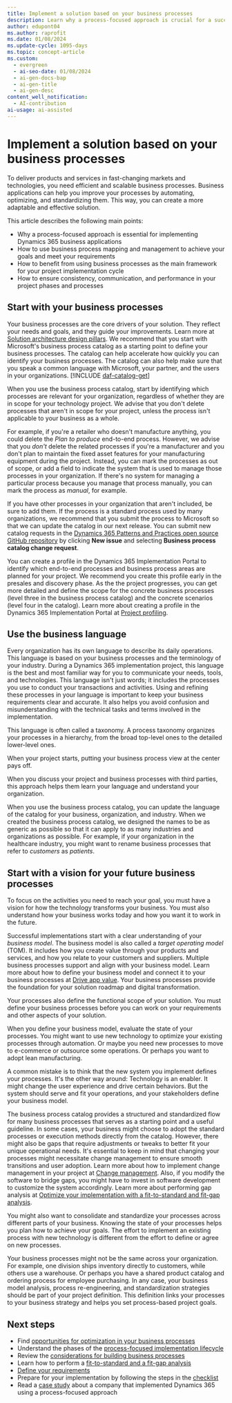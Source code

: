 ```yaml
---
title: Implement a solution based on your business processes
description: Learn why a process-focused approach is crucial for a successful Dynamics 365 implementation and how to use business process mapping to optimize your solution.
author: edupont04
ms.author: raprofit
ms.date: 01/08/2024
ms.update-cycle: 1095-days
ms.topic: concept-article
ms.custom:
  - evergreen
  - ai-seo-date: 01/08/2024
  - ai-gen-docs-bap
  - ai-gen-title
  - ai-gen-desc
content_well_notification:
  - AI-contribution
ai-usage: ai-assisted
---
```


# Implement a solution based on your business processes

To deliver products and services in fast-changing markets and technologies, you need efficient and scalable business processes. Business applications can help you improve your processes by automating, optimizing, and standardizing them. This way, you can create a more adaptable and effective solution.

This article describes the following main points:

- Why a process-focused approach is essential for implementing Dynamics 365 business applications  
- How to use business process mapping and management to achieve your goals and meet your requirements  
- How to benefit from using business processes as the main framework for your project implementation cycle  
- How to ensure consistency, communication, and performance in your project phases and processes  

## Start with your business processes

Your business processes are the core drivers of your solution. They reflect your needs and goals, and they guide your improvements. Learn more at [Solution architecture design pillars](solution-architecture-design-pillars.md). We recommend that you start with Microsoft's business process catalog as a starting point to define your business processes. The catalog can help accelerate how quickly you can identify your business processes. The catalog can also help make sure that you speak a common language with Microsoft, your partner, and the users in your organizations. [!INCLUDE [daf-catalog-get](../includes/daf-catalog-get.md)]  

When you use the business process catalog, start by identifying which processes are relevant for your organization, regardless of whether they are in scope for your technology project. We advise that you don't delete processes that aren't in scope for your project, unless the process isn't applicable to your business as a whole.  

For example, if you're a retailer who doesn't manufacture anything, you could delete the *Plan to produce* end-to-end process. However, we advise that you *don't* delete the related processes if you're a manufacturer and you don't plan to maintain the fixed asset features for your manufacturing equipment during the project. Instead, you can mark the processes as out of scope, or add a field to indicate the system that is used to manage those processes in your organization. If there's no system for managing a particular process because you manage that process manually, you can mark the process as *manual*, for example.  

If you have other processes in your organization that aren't included, be sure to add them. If the process is a standard process used by many organizations, we recommend that you submit the process to Microsoft so that we can update the catalog in our next release. You can submit new catalog requests in the [Dynamics 365 Patterns and Practices open source GitHub repository](https://aka.ms/businessprocesscatalogrequests) by clicking **New issue** and selecting **Business process catalog change request**.

You can create a profile in the Dynamics 365 Implementation Portal to identify which end-to-end processes and business process areas are planned for your project. We recommend you create this profile early in the presales and discovery phase. As the the project progresses, you can get more detailed and define the scope for the concrete business processes (level three in the business process catalog) and the concrete scenarios (level four in the catalog). Learn more about creating a profile in the Dynamics 365 Implementation Portal at [Project profiling](../implementation-portal/project-profiling.md).

## Use the business language

Every organization has its own language to describe its daily operations. This language is based on your business processes and the terminology of your industry. During a Dynamics 365 implementation project, this language is the best and most familiar way for you to communicate your needs, tools, and technologies. This language isn't just words; it includes the processes you use to conduct your transactions and activities. Using and refining these processes in your language is important to keep your business requirements clear and accurate. It also helps you avoid confusion and misunderstanding with the technical tasks and terms involved in the implementation.

This language is often called a taxonomy. A process taxonomy organizes your processes in a hierarchy, from the broad top-level ones to the detailed lower-level ones.

When your project starts, putting your business process view at the center pays off.

When you discuss your project and business processes with third parties, this approach helps them learn your language and understand your organization.

When you use the business process catalog, you can update the language of the catalog for your business, organization, and industry. When we created the business process catalog, we designed the names to be as generic as possible so that it can apply to as many industries and organizations as possible. For example, if your organization in the healthcare industry, you might want to rename business processes that refer to *customers* as *patients*.  

## Start with a vision for your future business processes

To focus on the activities you need to reach your goal, you must have a vision for how the technology transforms your business. You must also understand how your business works today and how you want it to work in the future.

Successful implementations start with a clear understanding of your *business model*. The business model is also called a *target operating model* (TOM). It includes how you create value through your products and services, and how you relate to your customers and suppliers. Multiple business processes support and align with your business model. Learn more about how to define your business model and connect it to your business processes at [Drive app value](drive-app-value.md). Your business processes provide the foundation for your solution roadmap and digital transformation.

Your processes also define the functional scope of your solution. You must define your business processes before you can work on your requirements and other aspects of your solution.

When you define your business model, evaluate the state of your processes. You might want to use new technology to optimize your existing processes through automation. Or maybe you need new processes to move to e-commerce or outsource some operations. Or perhaps you want to adopt lean manufacturing.

A common mistake is to think that the new system you implement defines your processes. It's the other way around: Technology is an enabler. It might change the user experience and drive certain behaviors. But the system should serve and fit your operations, and your stakeholders define your business model.  

The business process catalog provides a structured and standardized flow for many business processes that serves as a starting point and a useful guideline. In some cases, your business might choose to adopt the standard processes or execution methods directly from the catalog. However, there might also be gaps that require adjustments or tweaks to better fit your unique operational needs. It's essential to keep in mind that changing your processes might necessitate change management to ensure smooth transitions and user adoption. Learn more about how to implement change management in your project at [Change management](change-management.md). Also, if you modify the software to bridge gaps, you might have to invest in software development to customize the system accordingly. Learn more about performing gap analysis at [Optimize your implementation with a fit-to-standard and fit-gap analysis](process-focused-solution-fit-to-standard-fit-gap-analysis.md).

You might also want to consolidate and standardize your processes across different parts of your business. Knowing the state of your processes helps you plan how to achieve your goals. The effort to implement an existing process with new technology is different from the effort to define or agree on new processes.

Your business processes might not be the same across your organization. For example, one division ships inventory directly to customers, while others use a warehouse. Or perhaps you have a shared product catalog and ordering process for employee purchasing. In any case, your business model analysis, process re-engineering, and standardization strategies should be part of your project definition. This definition links your processes to your business strategy and helps you set process-based project goals.

## Next steps

- Find [opportunities for optimization in your business processes](process-focused-solution-opportunity-optimization.md)
- Understand the phases of the [process-focused implementation lifecycle](process-focused-solution-implementation-lifecycle.md)
- Review the [considerations for building business processes](process-focused-solution-considerations-building-business-processes.md)
- Learn how to perform a [fit-to-standard and a fit-gap analysis](process-focused-solution-fit-to-standard-fit-gap-analysis.md)
- [Define your requirements](process-focused-solution-define-requirements.md)
- Prepare for your implementation by following the steps in the [checklist](process-focused-solution-checklist.md)  
- Read a [case study](process-focused-solution-case-study-journey.md) about a company that implemented Dynamics 365 using a process-focused approach
